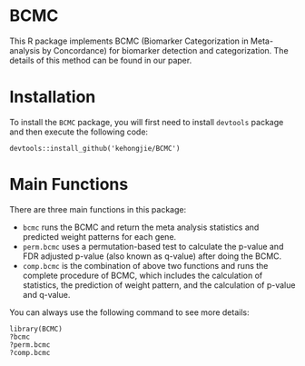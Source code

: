 # BCMC

This R package implements BCMC (Biomarker Categorization in Meta-analysis by Concordance) for biomarker detection and categorization. The details of this method can be found in our paper.

# Installation

To install the `BCMC` package, you will first need to install `devtools` package and then execute the following code: 

```
devtools::install_github('kehongjie/BCMC')
```

# Main Functions

There are three main functions in this package: 

- `bcmc` runs the BCMC and return the meta analysis statistics and predicted weight patterns for each gene.
- `perm.bcmc` uses a permutation-based test to calculate the p-value and FDR adjusted p-value (also known as q-value) after doing the BCMC.
- `comp.bcmc` is the combination of above two functions and runs the complete procedure of BCMC, which includes the calculation of statistics, the prediction of weight pattern, and the calculation of p-value and q-value.

You can always use the following command to see more details:

```
library(BCMC)
?bcmc
?perm.bcmc
?comp.bcmc
```

